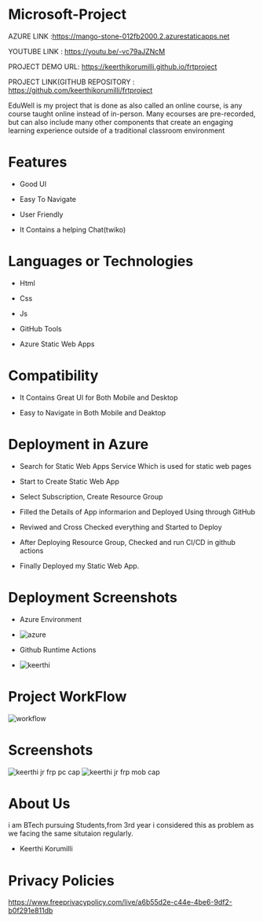 # Microsoft-Project
AZURE LINK :https://mango-stone-012fb2000.2.azurestaticapps.net

YOUTUBE LINK : https://youtu.be/-vc79aJZNcM

PROJECT DEMO URL: https://keerthikorumilli.github.io/frtproject


PROJECT LINK(GITHUB REPOSITORY : https://github.com/keerthikorumilli/frtproject





EduWell is my project that is done as also called an online course, is any course taught online instead of in-person. Many ecourses are pre-recorded, but can also include many other components that create an engaging learning experience outside of a traditional classroom environment

# Features
-  Good UI

-  Easy To Navigate

-  User Friendly

-  It Contains a helping Chat(twiko)



# Languages or Technologies

-  Html

-  Css

-  Js

-  GitHub Tools

-  Azure Static Web Apps

# Compatibility
 -  It Contains Great UI for Both Mobile and Desktop
 
 -  Easy to Navigate in Both Mobile and Deaktop

# Deployment in Azure

-  Search for Static Web Apps Service Which is used for static web pages

-  Start to Create Static Web App

-  Select Subscription, Create Resource Group 

-  Filled the Details of App informarion and Deployed Using through GitHub

-  Reviwed and Cross Checked everything and Started to Deploy 

-  After Deploying Resource Group, Checked and run CI/CD in github actions 

-  Finally Deployed my Static Web App.

# Deployment  Screenshots

- Azure Environment
- ![azure](https://user-images.githubusercontent.com/85716910/198466082-e678fd3f-20d2-44c6-b86c-c516d4ba3682.PNG)


- Github Runtime Actions
- ![keerthi](https://user-images.githubusercontent.com/85716910/198419187-b0398e18-3559-43b6-b656-ea37a3862f5c.PNG)

# Project WorkFlow

![workflow](https://user-images.githubusercontent.com/85716910/198467281-4b2e349b-3426-4c79-966a-05557f91100a.PNG)

 
# Screenshots
![keerthi jr frp pc cap](https://user-images.githubusercontent.com/85716910/197338213-1d7c86d4-9f9e-431a-b0ab-29bd9dbc6cdb.PNG)
![keerthi jr frp mob cap](https://user-images.githubusercontent.com/85716910/197338218-a21d0704-a24e-463f-bc5f-5d23c52040b9.PNG)


# About Us
i am BTech pursuing Students,from 3rd year i considered this as problem as we facing the same situtaion regularly.

-  Keerthi Korumilli


# Privacy Policies 
[
https://www.freeprivacypolicy.com/live/a6b55d2e-c44e-4be6-9df2-b0f291e811db
](https://www.freeprivacypolicy.com/live/1a7a1db0-cec6-476b-82f3-f2ede8e0362b)
